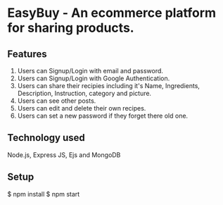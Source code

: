 # EasyBuy - An ecommerce platform for sharing products.

## Features

1. Users can Signup/Login with email and password.
2. Users can Signup/Login with Google Authentication.
3. Users can share their recipies including it's Name, Ingredients, Description, Instruction, category and picture.
4. Users can see other posts.
5. Users can edit and delete their own recipes.
6. Users can set a new password if they forget there old one.

## Technology used

Node.js, Express JS, Ejs and MongoDB

## Setup

$ npm install
$ npm start
